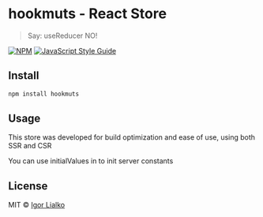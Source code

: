 # hookmuts - React Store

> Say: useReducer NO!

[![NPM](https://img.shields.io/npm/v/hookstore.svg)](https://www.npmjs.com/package/hookstore) [![JavaScript Style Guide](https://img.shields.io/badge/code_style-standard-brightgreen.svg)](https://standardjs.com)

## Install

```bash
npm install hookmuts
```

## Usage
This store was developed for build optimization and ease of use, using both SSR and CSR

You can use initialValues in <Provider/> to init server constants

## License

MIT © [Igor Lialko](https://github.com/Igorlialko)
